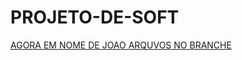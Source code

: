 # PROJETO-DE-SOFT
[AGORA EM NOME DE JOAO
ARQUVOS NO BRANCHE](https://www.youtube.com/watch?v=97pjTTGrgYQ)
